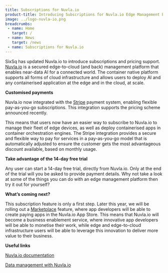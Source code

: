 ```yaml
---
title: Subscriptions for Nuvla.io
product-title: Introducing Subscriptions for Nuvla.io Edge Management Platform
image: ../logo-nuvla-io.png
breadcrumbs:
 - name: Home
   target: /
 - name: News
   target: /news
 - name: Subscriptions for Nuvla.io
---
```


SixSq has updated Nuvla.io to introduce subscriptions and pricing support. [Nuvla.io](https://nuvla.io/ui/welcome) is a secured edge-to-cloud (and back) management platform that enables near-data AI for a connected world. The container native platform supports all forms of cloud infrastructure and allows users to deploy AI and any containerised application at the edge and in the cloud, at scale.


**Customised payments**

Nuvla.io now integrated with the [Stripe](https://stripe.com/en-ch) payment system, enabling flexible pay-as-you-go subscriptions. This integration supports the pricing scheme announced recently.

This means that users now have an easier way to subscribe to Nuvla.io to manage their fleet of edge devices, as well as deploy containerised apps in container orchestration engines. The Stripe integration provides a secure and flexible way to pay for services in a pay-as-you-go model that is automatically adjusted to ensure the customer gets the most advantageous discount available, based on monthly usage.

**Take advantage of the 14-day free trial**

Any user can start a 14-day free trial, directly from Nuvla.io. Only at the end of the trial will you be asked to provide payment details. Why not take a look at some of the things you can do with an edge management platform then try it out for yourself?

**What’s coming next?**

This subscription feature is only a first step. Later this year, we will be rolling out a [Marketplace](https://nuvla.io/marketplace) feature, where app developers will be able to create paying apps in the Nuvla.io App Store. This means that Nuvla.io will become a business enablement service, where innovative app developers will be able to monetise their work, while edge and edge-to-cloud infrastructure users will be able to leverage this innovation to deliver more value to their business.

**Useful links**

[Nuvla.io documentation](https://docs.nuvla.io/) 

[Data management with Nuvla.io](https://media.sixsq.com/blog/data-management-with-nuvla.io)
